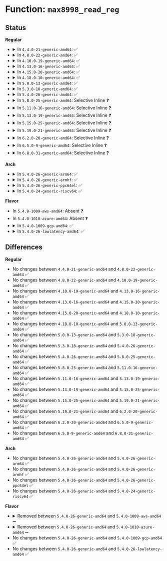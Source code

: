 # Function: <code>max8998_read_reg</code>

## Status
<b>Regular</b>
<ul>
<li>
<details>
<summary>In <code>4.4.0-21-generic-amd64</code>: ✅</summary>

```c
int max8998_read_reg(struct i2c_client * i2c, u8 reg, u8 * dest)
```

```json
{
  "name": "max8998_read_reg",
  "collision_type": "Unique Global",
  "inline_type": "No",
  "funcs": [
    {
      "addr": 18446744071584682816,
      "name": "max8998_read_reg",
      "external": true,
      "loc": "drivers/mfd/max8998.c:58",
      "file": "drivers/mfd/max8998.c",
      "inline": "seen, unknown",
      "caller_inline": [],
      "caller_func": [
        "drivers/mfd/max8998.c:max8998_freeze"
      ]
    }
  ],
  "symbols": [
    {
      "addr": 18446744071584682816,
      "name": "max8998_read_reg",
      "section": ".text",
      "bind": "STB_GLOBAL",
      "size": 98
    }
  ]
}
```
</details>
</li>
<li>
<details>
<summary>In <code>4.8.0-22-generic-amd64</code>: ✅</summary>

```c
int max8998_read_reg(struct i2c_client * i2c, u8 reg, u8 * dest)
```

```json
{
  "name": "max8998_read_reg",
  "collision_type": "Unique Global",
  "inline_type": "No",
  "funcs": [
    {
      "addr": 18446744071585030448,
      "name": "max8998_read_reg",
      "external": true,
      "loc": "drivers/mfd/max8998.c:56",
      "file": "drivers/mfd/max8998.c",
      "inline": "seen, unknown",
      "caller_inline": [],
      "caller_func": [
        "drivers/mfd/max8998.c:max8998_freeze"
      ]
    }
  ],
  "symbols": [
    {
      "addr": 18446744071585030448,
      "name": "max8998_read_reg",
      "section": ".text",
      "bind": "STB_GLOBAL",
      "size": 90
    }
  ]
}
```
</details>
</li>
<li>
<details>
<summary>In <code>4.10.0-19-generic-amd64</code>: ✅</summary>

```c
int max8998_read_reg(struct i2c_client * i2c, u8 reg, u8 * dest)
```

```json
{
  "name": "max8998_read_reg",
  "collision_type": "Unique Global",
  "inline_type": "No",
  "funcs": [
    {
      "addr": 18446744071585214432,
      "name": "max8998_read_reg",
      "external": true,
      "loc": "drivers/mfd/max8998.c:56",
      "file": "drivers/mfd/max8998.c",
      "inline": "seen, unknown",
      "caller_inline": [],
      "caller_func": [
        "drivers/mfd/max8998.c:max8998_freeze"
      ]
    }
  ],
  "symbols": [
    {
      "addr": 18446744071585214432,
      "name": "max8998_read_reg",
      "section": ".text",
      "bind": "STB_GLOBAL",
      "size": 90
    }
  ]
}
```
</details>
</li>
<li>
<details>
<summary>In <code>4.13.0-16-generic-amd64</code>: ✅</summary>

```c
int max8998_read_reg(struct i2c_client * i2c, u8 reg, u8 * dest)
```

```json
{
  "name": "max8998_read_reg",
  "collision_type": "Unique Global",
  "inline_type": "No",
  "funcs": [
    {
      "addr": 18446744071585296480,
      "name": "max8998_read_reg",
      "external": true,
      "loc": "drivers/mfd/max8998.c:56",
      "file": "drivers/mfd/max8998.c",
      "inline": "seen, unknown",
      "caller_inline": [],
      "caller_func": [
        "drivers/mfd/max8998.c:max8998_freeze"
      ]
    }
  ],
  "symbols": [
    {
      "addr": 18446744071585296480,
      "name": "max8998_read_reg",
      "section": ".text",
      "bind": "STB_GLOBAL",
      "size": 90
    }
  ]
}
```
</details>
</li>
<li>
<details>
<summary>In <code>4.15.0-20-generic-amd64</code>: ✅</summary>

```c
int max8998_read_reg(struct i2c_client * i2c, u8 reg, u8 * dest)
```

```json
{
  "name": "max8998_read_reg",
  "collision_type": "Unique Global",
  "inline_type": "No",
  "funcs": [
    {
      "addr": 18446744071585724720,
      "name": "max8998_read_reg",
      "external": true,
      "loc": "drivers/mfd/max8998.c:56",
      "file": "drivers/mfd/max8998.c",
      "inline": "seen, unknown",
      "caller_inline": [],
      "caller_func": [
        "drivers/mfd/max8998.c:max8998_freeze"
      ]
    }
  ],
  "symbols": [
    {
      "addr": 18446744071585724720,
      "name": "max8998_read_reg",
      "section": ".text",
      "bind": "STB_GLOBAL",
      "size": 90
    }
  ]
}
```
</details>
</li>
<li>
<details>
<summary>In <code>4.18.0-10-generic-amd64</code>: ✅</summary>

```c
int max8998_read_reg(struct i2c_client * i2c, u8 reg, u8 * dest)
```

```json
{
  "name": "max8998_read_reg",
  "collision_type": "Unique Global",
  "inline_type": "No",
  "funcs": [
    {
      "addr": 18446744071585970752,
      "name": "max8998_read_reg",
      "external": true,
      "loc": "drivers/mfd/max8998.c:56",
      "file": "drivers/mfd/max8998.c",
      "inline": "seen, unknown",
      "caller_inline": [],
      "caller_func": [
        "drivers/mfd/max8998.c:max8998_freeze"
      ]
    }
  ],
  "symbols": [
    {
      "addr": 18446744071585970752,
      "name": "max8998_read_reg",
      "section": ".text",
      "bind": "STB_GLOBAL",
      "size": 90
    }
  ]
}
```
</details>
</li>
<li>
<details>
<summary>In <code>5.0.0-13-generic-amd64</code>: ✅</summary>

```c
int max8998_read_reg(struct i2c_client * i2c, u8 reg, u8 * dest)
```

```json
{
  "name": "max8998_read_reg",
  "collision_type": "Unique Global",
  "inline_type": "No",
  "funcs": [
    {
      "addr": 18446744071586107376,
      "name": "max8998_read_reg",
      "external": true,
      "loc": "drivers/mfd/max8998.c:42",
      "file": "drivers/mfd/max8998.c",
      "inline": "seen, unknown",
      "caller_inline": [],
      "caller_func": [
        "drivers/mfd/max8998.c:max8998_freeze"
      ]
    }
  ],
  "symbols": [
    {
      "addr": 18446744071586107376,
      "name": "max8998_read_reg",
      "section": ".text",
      "bind": "STB_GLOBAL",
      "size": 90
    }
  ]
}
```
</details>
</li>
<li>
<details>
<summary>In <code>5.3.0-18-generic-amd64</code>: ✅</summary>

```c
int max8998_read_reg(struct i2c_client * i2c, u8 reg, u8 * dest)
```

```json
{
  "name": "max8998_read_reg",
  "collision_type": "Unique Global",
  "inline_type": "No",
  "funcs": [
    {
      "addr": 18446744071586342768,
      "name": "max8998_read_reg",
      "external": true,
      "loc": "drivers/mfd/max8998.c:42",
      "file": "drivers/mfd/max8998.c",
      "inline": "seen, unknown",
      "caller_inline": [],
      "caller_func": [
        "drivers/mfd/max8998.c:max8998_freeze"
      ]
    }
  ],
  "symbols": [
    {
      "addr": 18446744071586342768,
      "name": "max8998_read_reg",
      "section": ".text",
      "bind": "STB_GLOBAL",
      "size": 90
    }
  ]
}
```
</details>
</li>
<li>
<details>
<summary>In <code>5.4.0-26-generic-amd64</code>: ✅</summary>

```c
int max8998_read_reg(struct i2c_client * i2c, u8 reg, u8 * dest)
```

```json
{
  "name": "max8998_read_reg",
  "collision_type": "Unique Global",
  "inline_type": "No",
  "funcs": [
    {
      "addr": 18446744071586490928,
      "name": "max8998_read_reg",
      "external": true,
      "loc": "drivers/mfd/max8998.c:42",
      "file": "drivers/mfd/max8998.c",
      "inline": "seen, unknown",
      "caller_inline": [],
      "caller_func": [
        "drivers/mfd/max8998.c:max8998_freeze"
      ]
    }
  ],
  "symbols": [
    {
      "addr": 18446744071586490928,
      "name": "max8998_read_reg",
      "section": ".text",
      "bind": "STB_GLOBAL",
      "size": 90
    }
  ]
}
```
</details>
</li>
<li>
<details>
<summary>In <code>5.8.0-25-generic-amd64</code>: Selective Inline ❓</summary>

```c
int max8998_read_reg(struct i2c_client * i2c, u8 reg, u8 * dest)
```

```json
{
  "name": "max8998_read_reg",
  "collision_type": "Unique Global",
  "inline_type": "Selective",
  "funcs": [
    {
      "addr": 18446744071587270392,
      "name": "max8998_read_reg",
      "external": true,
      "loc": "drivers/mfd/max8998.c:42",
      "file": "drivers/mfd/max8998.c",
      "inline": "not declared, inlined",
      "caller_inline": [
        "drivers/mfd/max8998.c:max8998_freeze"
      ],
      "caller_func": []
    }
  ],
  "symbols": [
    {
      "addr": 18446744071587269152,
      "name": "max8998_read_reg",
      "section": ".text",
      "bind": "STB_GLOBAL",
      "size": 90
    }
  ]
}
```
</details>
</li>
<li>
<details>
<summary>In <code>5.11.0-16-generic-amd64</code>: Selective Inline ❓</summary>

```c
int max8998_read_reg(struct i2c_client * i2c, u8 reg, u8 * dest)
```

```json
{
  "name": "max8998_read_reg",
  "collision_type": "Unique Global",
  "inline_type": "Selective",
  "funcs": [
    {
      "addr": 18446744071587335624,
      "name": "max8998_read_reg",
      "external": true,
      "loc": "drivers/mfd/max8998.c:42",
      "file": "drivers/mfd/max8998.c",
      "inline": "not declared, inlined",
      "caller_inline": [
        "drivers/mfd/max8998.c:max8998_freeze"
      ],
      "caller_func": []
    }
  ],
  "symbols": [
    {
      "addr": 18446744071587334384,
      "name": "max8998_read_reg",
      "section": ".text",
      "bind": "STB_GLOBAL",
      "size": 90
    }
  ]
}
```
</details>
</li>
<li>
<details>
<summary>In <code>5.13.0-19-generic-amd64</code>: Selective Inline ❓</summary>

```c
int max8998_read_reg(struct i2c_client * i2c, u8 reg, u8 * dest)
```

```json
{
  "name": "max8998_read_reg",
  "collision_type": "Unique Global",
  "inline_type": "Selective",
  "funcs": [
    {
      "addr": 18446744071587221992,
      "name": "max8998_read_reg",
      "external": true,
      "loc": "drivers/mfd/max8998.c:42",
      "file": "drivers/mfd/max8998.c",
      "inline": "not declared, inlined",
      "caller_inline": [
        "drivers/mfd/max8998.c:max8998_freeze"
      ],
      "caller_func": []
    }
  ],
  "symbols": [
    {
      "addr": 18446744071587220784,
      "name": "max8998_read_reg",
      "section": ".text",
      "bind": "STB_GLOBAL",
      "size": 90
    }
  ]
}
```
</details>
</li>
<li>
<details>
<summary>In <code>5.15.0-25-generic-amd64</code>: Selective Inline ❓</summary>

```c
int max8998_read_reg(struct i2c_client * i2c, u8 reg, u8 * dest)
```

```json
{
  "name": "max8998_read_reg",
  "collision_type": "Unique Global",
  "inline_type": "Selective",
  "funcs": [
    {
      "addr": 18446744071587786038,
      "name": "max8998_read_reg",
      "external": true,
      "loc": "drivers/mfd/max8998.c:43",
      "file": "drivers/mfd/max8998.c",
      "inline": "not declared, inlined",
      "caller_inline": [
        "drivers/mfd/max8998.c:max8998_freeze"
      ],
      "caller_func": []
    }
  ],
  "symbols": [
    {
      "addr": 18446744071587784720,
      "name": "max8998_read_reg",
      "section": ".text",
      "bind": "STB_GLOBAL",
      "size": 90
    }
  ]
}
```
</details>
</li>
<li>
<details>
<summary>In <code>5.19.0-21-generic-amd64</code>: Selective Inline ❓</summary>

```c
int max8998_read_reg(struct i2c_client * i2c, u8 reg, u8 * dest)
```

```json
{
  "name": "max8998_read_reg",
  "collision_type": "Unique Global",
  "inline_type": "Selective",
  "funcs": [
    {
      "addr": 18446744071589133382,
      "name": "max8998_read_reg",
      "external": true,
      "loc": "drivers/mfd/max8998.c:43",
      "file": "drivers/mfd/max8998.c",
      "inline": "not declared, inlined",
      "caller_inline": [
        "drivers/mfd/max8998.c:max8998_freeze"
      ],
      "caller_func": []
    }
  ],
  "symbols": [
    {
      "addr": 18446744071589131952,
      "name": "max8998_read_reg",
      "section": ".text",
      "bind": "STB_GLOBAL",
      "size": 95
    }
  ]
}
```
</details>
</li>
<li>
<details>
<summary>In <code>6.2.0-20-generic-amd64</code>: Selective Inline ❓</summary>

```c
int max8998_read_reg(struct i2c_client * i2c, u8 reg, u8 * dest)
```

```json
{
  "name": "max8998_read_reg",
  "collision_type": "Unique Global",
  "inline_type": "Selective",
  "funcs": [
    {
      "addr": 18446744071590677478,
      "name": "max8998_read_reg",
      "external": true,
      "loc": "drivers/mfd/max8998.c:43",
      "file": "drivers/mfd/max8998.c",
      "inline": "not declared, inlined",
      "caller_inline": [
        "drivers/mfd/max8998.c:max8998_freeze"
      ],
      "caller_func": []
    }
  ],
  "symbols": [
    {
      "addr": 18446744071590675840,
      "name": "max8998_read_reg",
      "section": ".text",
      "bind": "STB_GLOBAL",
      "size": 95
    }
  ]
}
```
</details>
</li>
<li>
<details>
<summary>In <code>6.5.0-9-generic-amd64</code>: Selective Inline ❓</summary>

```c
int max8998_read_reg(struct i2c_client * i2c, u8 reg, u8 * dest)
```

```json
{
  "name": "max8998_read_reg",
  "collision_type": "Unique Global",
  "inline_type": "Selective",
  "funcs": [
    {
      "addr": 18446744071591018582,
      "name": "max8998_read_reg",
      "external": true,
      "loc": "drivers/mfd/max8998.c:43",
      "file": "drivers/mfd/max8998.c",
      "inline": "not declared, inlined",
      "caller_inline": [
        "drivers/mfd/max8998.c:max8998_freeze"
      ],
      "caller_func": []
    }
  ],
  "symbols": [
    {
      "addr": 18446744071591016928,
      "name": "max8998_read_reg",
      "section": ".text",
      "bind": "STB_GLOBAL",
      "size": 95
    }
  ]
}
```
</details>
</li>
<li>
<details>
<summary>In <code>6.8.0-31-generic-amd64</code>: Selective Inline ❓</summary>

```c
int max8998_read_reg(struct i2c_client * i2c, u8 reg, u8 * dest)
```

```json
{
  "name": "max8998_read_reg",
  "collision_type": "Unique Global",
  "inline_type": "Selective",
  "funcs": [
    {
      "addr": 18446744071591362630,
      "name": "max8998_read_reg",
      "external": true,
      "loc": "drivers/mfd/max8998.c:42",
      "file": "drivers/mfd/max8998.c",
      "inline": "not declared, inlined",
      "caller_inline": [
        "drivers/mfd/max8998.c:max8998_freeze"
      ],
      "caller_func": []
    }
  ],
  "symbols": [
    {
      "addr": 18446744071591360928,
      "name": "max8998_read_reg",
      "section": ".text",
      "bind": "STB_GLOBAL",
      "size": 95
    }
  ]
}
```
</details>
</li>
</ul>
<b>Arch</b>
<ul>
<li>
<details>
<summary>In <code>5.4.0-26-generic-arm64</code>: ✅</summary>

```c
int max8998_read_reg(struct i2c_client * i2c, u8 reg, u8 * dest)
```

```json
{
  "name": "max8998_read_reg",
  "collision_type": "Unique Global",
  "inline_type": "No",
  "funcs": [
    {
      "addr": 18446603336499365760,
      "name": "max8998_read_reg",
      "external": true,
      "loc": "drivers/mfd/max8998.c:42",
      "file": "drivers/mfd/max8998.c",
      "inline": "seen, unknown",
      "caller_inline": [],
      "caller_func": [
        "drivers/mfd/max8998.c:max8998_freeze"
      ]
    }
  ],
  "symbols": [
    {
      "addr": 18446603336499365760,
      "name": "max8998_read_reg",
      "section": ".text",
      "bind": "STB_GLOBAL",
      "size": 108
    }
  ]
}
```
</details>
</li>
<li>
<details>
<summary>In <code>5.4.0-26-generic-armhf</code>: ✅</summary>

```c
int max8998_read_reg(struct i2c_client * i2c, u8 reg, u8 * dest)
```

```json
{
  "name": "max8998_read_reg",
  "collision_type": "Unique Global",
  "inline_type": "No",
  "funcs": [
    {
      "addr": 3231914192,
      "name": "max8998_read_reg",
      "external": true,
      "loc": "drivers/mfd/max8998.c:42",
      "file": "drivers/mfd/max8998.c",
      "inline": "seen, unknown",
      "caller_inline": [],
      "caller_func": [
        "drivers/mfd/max8998.c:max8998_freeze"
      ]
    }
  ],
  "symbols": [
    {
      "addr": 3231914192,
      "name": "max8998_read_reg",
      "section": ".text",
      "bind": "STB_GLOBAL",
      "size": 92
    }
  ]
}
```
</details>
</li>
<li>
<details>
<summary>In <code>5.4.0-26-generic-ppc64el</code>: ✅</summary>

```c
int max8998_read_reg(struct i2c_client * i2c, u8 reg, u8 * dest)
```

```json
{
  "name": "max8998_read_reg",
  "collision_type": "Unique Global",
  "inline_type": "No",
  "funcs": [
    {
      "addr": 13835058055292598656,
      "name": "max8998_read_reg",
      "external": true,
      "loc": "drivers/mfd/max8998.c:42",
      "file": "drivers/mfd/max8998.c",
      "inline": "seen, unknown",
      "caller_inline": [],
      "caller_func": [
        "drivers/mfd/max8998.c:max8998_freeze"
      ]
    }
  ],
  "symbols": [
    {
      "addr": 13835058055292598656,
      "name": "max8998_read_reg",
      "section": ".text",
      "bind": "STB_GLOBAL",
      "size": 152
    }
  ]
}
```
</details>
</li>
<li>
<details>
<summary>In <code>5.4.0-24-generic-riscv64</code>: ✅</summary>

```c
int max8998_read_reg(struct i2c_client * i2c, u8 reg, u8 * dest)
```

```json
{
  "name": "max8998_read_reg",
  "collision_type": "Unique Global",
  "inline_type": "No",
  "funcs": [
    {
      "addr": 18446743936276604692,
      "name": "max8998_read_reg",
      "external": true,
      "loc": "drivers/mfd/max8998.c:42",
      "file": "drivers/mfd/max8998.c",
      "inline": "seen, unknown",
      "caller_inline": [],
      "caller_func": [
        "drivers/mfd/max8998.c:max8998_freeze"
      ]
    }
  ],
  "symbols": [
    {
      "addr": 18446743936276604692,
      "name": "max8998_read_reg",
      "section": ".text",
      "bind": "STB_GLOBAL",
      "size": 102
    }
  ]
}
```
</details>
</li>
</ul>
<b>Flavor</b>
<ul>
<li>
In <code>5.4.0-1009-aws-amd64</code>: Absent ❓
</li>
<li>
In <code>5.4.0-1010-azure-amd64</code>: Absent ❓
</li>
<li>
<details>
<summary>In <code>5.4.0-1009-gcp-amd64</code>: ✅</summary>

```c
int max8998_read_reg(struct i2c_client * i2c, u8 reg, u8 * dest)
```

```json
{
  "name": "max8998_read_reg",
  "collision_type": "Unique Global",
  "inline_type": "No",
  "funcs": [
    {
      "addr": 18446744071586438896,
      "name": "max8998_read_reg",
      "external": true,
      "loc": "drivers/mfd/max8998.c:42",
      "file": "drivers/mfd/max8998.c",
      "inline": "seen, unknown",
      "caller_inline": [],
      "caller_func": [
        "drivers/mfd/max8998.c:max8998_freeze"
      ]
    }
  ],
  "symbols": [
    {
      "addr": 18446744071586438896,
      "name": "max8998_read_reg",
      "section": ".text",
      "bind": "STB_GLOBAL",
      "size": 90
    }
  ]
}
```
</details>
</li>
<li>
<details>
<summary>In <code>5.4.0-26-lowlatency-amd64</code>: ✅</summary>

```c
int max8998_read_reg(struct i2c_client * i2c, u8 reg, u8 * dest)
```

```json
{
  "name": "max8998_read_reg",
  "collision_type": "Unique Global",
  "inline_type": "No",
  "funcs": [
    {
      "addr": 18446744071586550576,
      "name": "max8998_read_reg",
      "external": true,
      "loc": "drivers/mfd/max8998.c:42",
      "file": "drivers/mfd/max8998.c",
      "inline": "seen, unknown",
      "caller_inline": [],
      "caller_func": [
        "drivers/mfd/max8998.c:max8998_freeze"
      ]
    }
  ],
  "symbols": [
    {
      "addr": 18446744071586550576,
      "name": "max8998_read_reg",
      "section": ".text",
      "bind": "STB_GLOBAL",
      "size": 90
    }
  ]
}
```
</details>
</li>
</ul>

## Differences
<b>Regular</b>
<ul>
<li>
No changes between <code>4.4.0-21-generic-amd64</code> and <code>4.8.0-22-generic-amd64</code> ✅
</li>
<li>
No changes between <code>4.8.0-22-generic-amd64</code> and <code>4.10.0-19-generic-amd64</code> ✅
</li>
<li>
No changes between <code>4.10.0-19-generic-amd64</code> and <code>4.13.0-16-generic-amd64</code> ✅
</li>
<li>
No changes between <code>4.13.0-16-generic-amd64</code> and <code>4.15.0-20-generic-amd64</code> ✅
</li>
<li>
No changes between <code>4.15.0-20-generic-amd64</code> and <code>4.18.0-10-generic-amd64</code> ✅
</li>
<li>
No changes between <code>4.18.0-10-generic-amd64</code> and <code>5.0.0-13-generic-amd64</code> ✅
</li>
<li>
No changes between <code>5.0.0-13-generic-amd64</code> and <code>5.3.0-18-generic-amd64</code> ✅
</li>
<li>
No changes between <code>5.3.0-18-generic-amd64</code> and <code>5.4.0-26-generic-amd64</code> ✅
</li>
<li>
No changes between <code>5.4.0-26-generic-amd64</code> and <code>5.8.0-25-generic-amd64</code> ✅
</li>
<li>
No changes between <code>5.8.0-25-generic-amd64</code> and <code>5.11.0-16-generic-amd64</code> ✅
</li>
<li>
No changes between <code>5.11.0-16-generic-amd64</code> and <code>5.13.0-19-generic-amd64</code> ✅
</li>
<li>
No changes between <code>5.13.0-19-generic-amd64</code> and <code>5.15.0-25-generic-amd64</code> ✅
</li>
<li>
No changes between <code>5.15.0-25-generic-amd64</code> and <code>5.19.0-21-generic-amd64</code> ✅
</li>
<li>
No changes between <code>5.19.0-21-generic-amd64</code> and <code>6.2.0-20-generic-amd64</code> ✅
</li>
<li>
No changes between <code>6.2.0-20-generic-amd64</code> and <code>6.5.0-9-generic-amd64</code> ✅
</li>
<li>
No changes between <code>6.5.0-9-generic-amd64</code> and <code>6.8.0-31-generic-amd64</code> ✅
</li>
</ul>
<b>Arch</b>
<ul>
<li>
No changes between <code>5.4.0-26-generic-amd64</code> and <code>5.4.0-26-generic-arm64</code> ✅
</li>
<li>
No changes between <code>5.4.0-26-generic-amd64</code> and <code>5.4.0-26-generic-armhf</code> ✅
</li>
<li>
No changes between <code>5.4.0-26-generic-amd64</code> and <code>5.4.0-26-generic-ppc64el</code> ✅
</li>
<li>
No changes between <code>5.4.0-26-generic-amd64</code> and <code>5.4.0-24-generic-riscv64</code> ✅
</li>
</ul>
<b>Flavor</b>
<ul>
<li>
<details>
<summary>Removed between <code>5.4.0-26-generic-amd64</code> and <code>5.4.0-1009-aws-amd64</code> ➖</summary>

```c
int max8998_read_reg(struct i2c_client * i2c, u8 reg, u8 * dest)
```
</details>
</li>
<li>
<details>
<summary>Removed between <code>5.4.0-26-generic-amd64</code> and <code>5.4.0-1010-azure-amd64</code> ➖</summary>

```c
int max8998_read_reg(struct i2c_client * i2c, u8 reg, u8 * dest)
```
</details>
</li>
<li>
No changes between <code>5.4.0-26-generic-amd64</code> and <code>5.4.0-1009-gcp-amd64</code> ✅
</li>
<li>
No changes between <code>5.4.0-26-generic-amd64</code> and <code>5.4.0-26-lowlatency-amd64</code> ✅
</li>
</ul>
